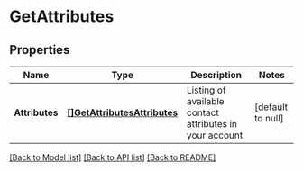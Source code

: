 # GetAttributes

## Properties
Name | Type | Description | Notes
------------ | ------------- | ------------- | -------------
**Attributes** | [**[]GetAttributesAttributes**](getAttributesAttributes.md) | Listing of available contact attributes in your account | [default to null]

[[Back to Model list]](../README.md#documentation-for-models) [[Back to API list]](../README.md#documentation-for-api-endpoints) [[Back to README]](../README.md)


